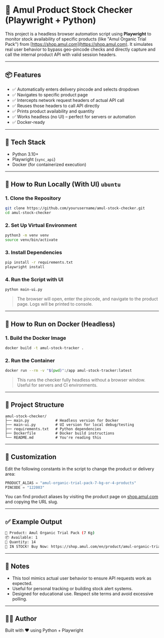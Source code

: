 # 🧀 Amul Product Stock Checker (Playwright + Python)

This project is a headless browser automation script using **Playwright** to monitor stock availability of specific products (like "Amul Organic Trial Pack") from [https://shop.amul.com](https://shop.amul.com). It simulates real user behavior to bypass geo-pincode checks and directly capture and call the internal product API with valid session headers.

---

## 📦 Features

- ✅ Automatically enters delivery pincode and selects dropdown
- ✅ Navigates to specific product page
- ✅ Intercepts network request headers of actual API call
- ✅ Reuses those headers to call API directly
- ✅ Prints product availability and quantity
- ✅ Works headless (no UI) – perfect for servers or automation
- ✅ Docker-ready

---

## 🧰 Tech Stack

- Python 3.10+
- Playwright (`sync_api`)
- Docker (for containerized execution)

---

## 🚀 How to Run Locally (With UI) ```ubuntu```

### 1. Clone the Repository

```bash
git clone https://github.com/yourusername/amul-stock-checker.git
cd amul-stock-checker
```

### 2. Set Up Virtual Environment

```bash
python3 -m venv venv
source venv/bin/activate
```

### 3. Install Dependencies

```bash
pip install -r requirements.txt
playwright install
```

### 4. Run the Script with UI

```bash
python main-ui.py
```

> The browser will open, enter the pincode, and navigate to the product page. Logs will be printed to console.

---

## 🐳 How to Run on Docker (Headless)

### 1. Build the Docker Image

```bash
docker build -t amul-stock-tracker .
```

### 2. Run the Container

```bash
docker run --rm -v "$(pwd)":/app amul-stock-tracker:latest 
```

> This runs the checker fully headless without a browser window. Useful for servers and CI environments.

---

## 📁 Project Structure

```
amul-stock-checker/
├── main.py            # Headless version for Docker
├── main-ui.py         # UI version for local debug/testing
├── requirements.txt   # Python dependencies
├── Dockerfile         # Docker build instructions
└── README.md          # You're reading this
```

---

## 🔧 Customization

Edit the following constants in the script to change the product or delivery area:

```python
PRODUCT_ALIAS = "amul-organic-trial-pack-7-kg-or-4-products"
PINCODE = "122003"
```

You can find product aliases by visiting the product page on [shop.amul.com](https://shop.amul.com) and copying the URL slug.

---

## ✅ Example Output

```bash
🧾 Product: Amul Organic Trial Pack (7 Kg)
📦 Available: 1
🔢 Quantity: 14
🚨 IN STOCK! Buy Now: https://shop.amul.com/en/product/amul-organic-trial-pack-7-kg-or-4-products
```

---

## 📌 Notes

- This tool mimics actual user behavior to ensure API requests work as expected.
- Useful for personal tracking or building stock alert systems.
- Designed for educational use. Respect site terms and avoid excessive polling.

---

## 🧑‍💻 Author

Built with ❤️ using Python + Playwright